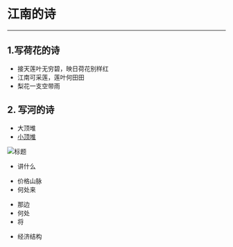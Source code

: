 # 江南的诗

******
## 1.写荷花的诗
- 接天莲叶无穷碧，映日荷花别样红
- 江南可采莲，莲叶何田田
- 梨花一支空带雨
## 2. 写河的诗
- 大顶堆
- [小顶堆](http://www.baidu.com)

 ![标题](IMG_20190316_025748.jpg)
- 讲什么
* 价格山脉
* 何处来
+ 那边
+ 何处
+ 将 
- 经济结构



